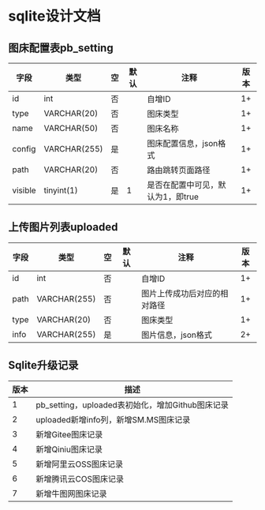 # sqlite设计文档

## 图床配置表pb_setting

| 字段    | 类型         | 空   | 默认 | 注释                              | 版本                            |
| ------- | ------------ | ---- | ---- | --------------------------------- | :-------------------------------: |
| id      | int   | 否   |      | 自增ID                            | 1+                          |
| type    | VARCHAR(20)  | 否   |      | 图床类型                          | 1+                        |
| name    | VARCHAR(50)  | 否   |      | 图床名称                          | 1+                        |
| config  | VARCHAR(255) | 是   |      | 图床配置信息，json格式            | 1+          |
| path    | VARCHAR(20)  | 否   |      | 路由跳转页面路径                  | 1+                |
| visible | tinyint(1)   | 是   | 1    | 是否在配置中可见，默认为1，即true | 1+ |

## 上传图片列表uploaded

| 字段 | 类型         | 空   | 默认 | 注释                         | 版本                       |
| ---- | ------------ | ---- | ---- | ---------------------------- | :--------------------------: |
| id   | int  | 否   |      | 自增ID                       | 1+                     |
| path | VARCHAR(255) | 否   |      | 图片上传成功后对应的相对路径 | 1+ |
| type | VARCHAR(20) | 否 | | 图床类型 | 1+ |
| info | VARCHAR(255) | 是 | | 图片信息，json格式 | 2+ |

## Sqlite升级记录

| 版本 | 描述                                             |
| ---- | ------------------------------------------------ |
| 1    | pb_setting，uploaded表初始化，增加Github图床记录 |
| 2    | uploaded新增info列，新增SM.MS图床记录            |
| 3    | 新增Gitee图床记录                                |
| 4    | 新增Qiniu图床记录                                |
| 5    | 新增阿里云OSS图床记录                            |
| 6    | 新增腾讯云COS图床记录                            |
| 7    | 新增牛图网图床记录                            |

